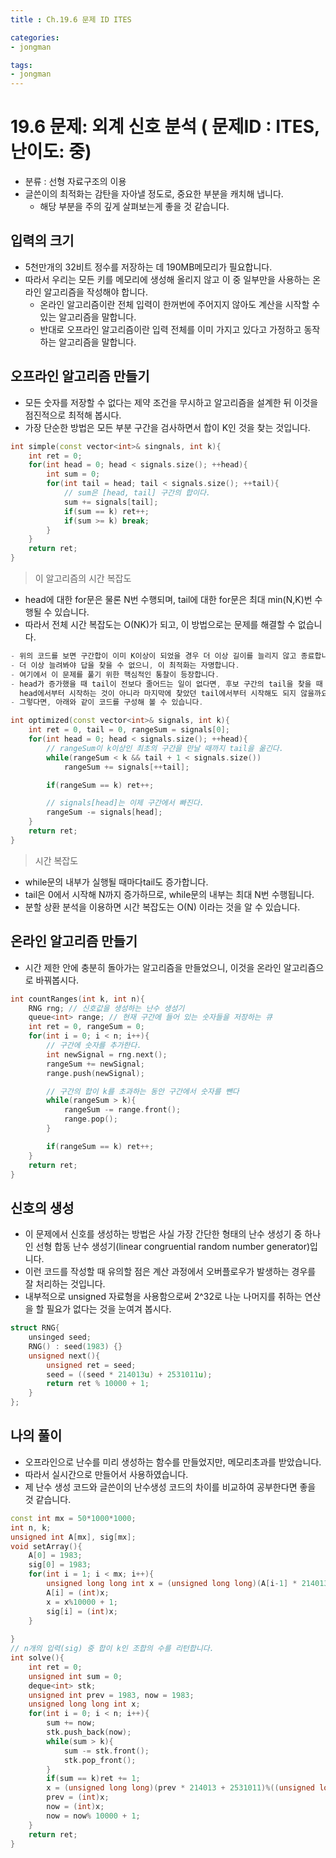 ```yaml
---
title : Ch.19.6 문제 ID ITES

categories:
- jongman

tags:
- jongman
---
```


# 19.6 문제: 외계 신호 분석 ( 문제ID : ITES, 난이도: 중)
[algo]: <https://algospot.com/judge/problem/read/ITES>

- 분류 : 선형 자료구조의 이용
- 글쓴이의 최적화는 감탄을 자아낼 정도로, 중요한 부분을 캐치해 냅니다.
  - 해당 부분을 주의 깊게 살펴보는게 좋을 것 같습니다.

## 입력의 크기
- 5천만개의 32비트 정수를 저장하는 데 190MB메모리가 필요합니다.
- 따라서 우리는 모든 키를 메모리에 생성해 올리지 않고 이 중 일부만을 사용하는 온라인 알고리즘을
  작성해야 합니다.
  - 온라인 알고리즘이란 전체 입력이 한꺼번에 주어지지 않아도 계산을 시작할 수 있는 알고리즘을
    말합니다.
  - 반대로 오프라인 알고리즘이란 입력 전체를 이미 가지고 있다고 가정하고 동작하는 알고리즘을
    말합니다.

## 오프라인 알고리즘 만들기
- 모든 숫자를 저장할 수 없다는 제약 조건을 무시하고 알고리즘을 설계한 뒤 이것을 점진적으로 최적해
  봅시다.
- 가장 단순한 방법은 모든 부분 구간을 검사하면서 합이 K인 것을 찾는 것입니다.

```cpp
int simple(const vector<int>& singnals, int k){
    int ret = 0;
    for(int head = 0; head < signals.size(); ++head){
        int sum = 0;
        for(int tail = head; tail < signals.size(); ++tail){
            // sum은 [head, tail] 구간의 합이다.
            sum += signals[tail];
            if(sum == k) ret++;
            if(sum >= k) break;
        }
    }
    return ret;
}
```

> 이 알고리즘의 시간 복잡도
- head에 대한 for문은 물론 N번 수행되며, tail에 대한 for문은 최대 min(N,K)번 수행될 수 있습니다.
- 따라서 전체 시간 복잡도는 O(NK)가 되고, 이 방법으로는 문제를 해결할 수 없습니다.


```cpp
- 위의 코드를 보면 구간합이 이미 K이상이 되었을 경우 더 이상 길이를 늘리지 않고 종료합니다.
- 더 이상 늘려봐야 답을 찾을 수 없으니, 이 최적화는 자명합니다.
- 여기에서 이 문제를 풀기 위한 핵심적인 통찰이 등장합니다.
- head가 증가했을 때 tail이 전보다 줄어드는 일이 없다면, 후보 구간의 tail을 찾을 때
  head에서부터 시작하는 것이 아니라 마지막에 찾았던 tail에서부터 시작해도 되지 않을까요?
- 그렇다면, 아래와 같이 코드를 구성해 볼 수 있습니다.
```

```cpp
int optimized(const vector<int>& signals, int k){
    int ret = 0, tail = 0, rangeSum = signals[0];
    for(int head = 0; head < signals.size(); ++head){
        // rangeSum이 k이상인 최초의 구간을 만날 때까지 tail을 옮긴다.
        while(rangeSum < k && tail + 1 < signals.size())
            rangeSum += signals[++tail];

        if(rangeSum == k) ret++;

        // signals[head]는 이제 구간에서 빠진다.
        rangeSum -= signals[head];
    }
    return ret;
}
```
> 시간 복잡도
- while문의 내부가 실행될 때마다tail도 증가합니다.
- tail은 0에서 시작해 N까지 증가하므로, while문의 내부는 최대 N번 수행됩니다.
- 분할 상환 분석을 이용하면 시간 복잡도는 O(N) 이라는 것을 알 수 있습니다.


##  온라인 알고리즘 만들기

- 시간 제한 안에 충분히 돌아가는 알고리즘을 만들었으니, 이것을 온라인 알고리즘으로 바꿔봅시다.

```cpp
int countRanges(int k, int n){
    RNG rng; // 신호값을 생성하는 난수 생성기
    queue<int> range; // 현재 구간에 들어 있는 숫자들을 저장하는 큐
    int ret = 0, rangeSum = 0;
    for(int i = 0; i < n; i++){
        // 구간에 숫자를 추가한다.
        int newSignal = rng.next();
        rangeSum += newSignal;
        range.push(newSignal);

        // 구간의 합이 k를 초과하는 동안 구간에서 숫자를 뺀다
        while(rangeSum > k){
            rangeSum -= range.front();
            range.pop();
        }

        if(rangeSum == k) ret++;
    }
    return ret;
}
```

## 신호의 생성
- 이 문제에서 신호를 생성하는 방법은 사실 가장 간단한 형태의 난수 생성기 중 하나인 선형 합동 난수
  생성기(linear congruential random number generator)입니다.
- 이런 코드를 작성할 때 유의할 점은 계산 과정에서 오버플로우가 발생하는 경우를 잘 처리하는 것입니다.
- 내부적으로 unsigned 자료형을 사용함으로써 2^32로 나눈 나머지를 취하는 연산을 할 필요가 없다는 것을
  눈여겨 봅시다.

```cpp
struct RNG{
    unsinged seed;
    RNG() : seed(1983) {}
    unsigned next(){
        unsigned ret = seed;
        seed = ((seed * 214013u) + 2531011u);
        return ret % 10000 + 1;
    }
};
```

## 나의 풀이

- 오프라인으로 난수를 미리 생성하는 함수를 만들었지만, 메모리초과를 받았습니다.
- 따라서 실시간으로 만들어서 사용하였습니다.
- 제 난수 생성 코드와 글쓴이의 난수생성 코드의 차이를 비교하여 공부한다면 좋을 것 같습니다.

```cpp
const int mx = 50*1000*1000;
int n, k;
unsigned int A[mx], sig[mx];
void setArray(){
    A[0] = 1983;
    sig[0] = 1983;
    for(int i = 1; i < mx; i++){
        unsigned long long int x = (unsigned long long)(A[i-1] * 214013 + 2531011)%(((unsigned long long)1<<32));
        A[i] = (int)x;
        x = x%10000 + 1;
        sig[i] = (int)x;
    }
        
}
// n개의 입력(sig) 중 합이 k인 조합의 수를 리턴합니다.
int solve(){
    int ret = 0;
    unsigned int sum = 0;
    deque<int> stk;
    unsigned int prev = 1983, now = 1983;
    unsigned long long int x;
    for(int i = 0; i < n; i++){
        sum += now;
        stk.push_back(now);
        while(sum > k){
            sum -= stk.front();
            stk.pop_front();
        }
        if(sum == k)ret += 1;
        x = (unsigned long long)(prev * 214013 + 2531011)%((unsigned long long)1<<32);
        prev = (int)x;
        now = (int)x;
        now = now% 10000 + 1;
    }
    return ret;
}
```
